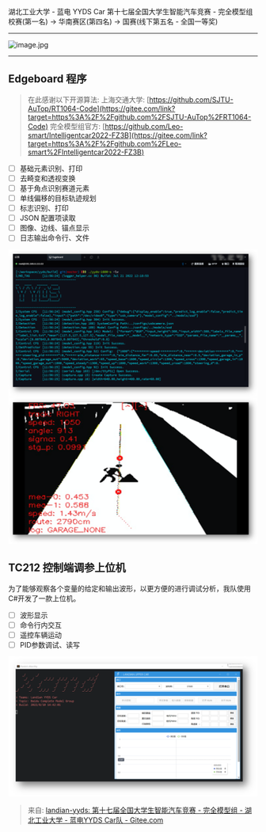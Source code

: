 湖北工业大学 - 蓝电 YYDS Car
第十七届全国大学生智能汽车竞赛 - 完全模型组
校赛(第一名) -> 华南赛区(第四名) -> 国赛(线下第五名 - 全国一等奖)

---

![image.jpg](../images/59aedaa9abc18cf698cdc762434b38cd.jpeg)

---

## Edgeboard 程序
> 在此感谢以下开源算法:
上海交通大学: [https://github.com/SJTU-AuTop/RT1064-Code](https://gitee.com/link?target=https%3A%2F%2Fgithub.com%2FSJTU-AuTop%2FRT1064-Code)
完全模型组官方: [https://github.com/Leo-smart/Intelligentcar2022-FZ3B](https://gitee.com/link?target=https%3A%2F%2Fgithub.com%2FLeo-smart%2FIntelligentcar2022-FZ3B)

- [ ] 基础元素识别、打印
- [ ]  去畸变和透视变换
- [ ]  基于角点识别赛道元素
- [ ]  单线偏移的目标轨迹规划
- [ ] 标志识别、打印
- [ ] JSON 配置项读取
- [ ] 图像、边线、锚点显示
- [ ] 日志输出命令行、文件

![image.jpg](../images/9a99db28594a15cbd24df58f91e7d35d.png)
![image.jpg](../images/21d1201defe9dfc5cb6e0122fecdd12c.png)
## TC212 控制端调参上位机
为了能够观察各个变量的给定和输出波形，以更方便的进行调试分析，我队使用C#开发了一款上位机。

- [ ]  波形显示
- [ ]  命令行内交互
- [ ]  遥控车辆运动
- [ ]  PID参数调试、读写

![image.jpg](../images/ec0f5d2d304e2061b0418f36541d69c6.png)



> 来自: [landian-yyds: 第十七届全国大学生智能汽车竞赛 - 完全模型组 - 湖北工业大学 - 蓝电YYDS Car队 - Gitee.com](https://gitee.com/xinnz/landian-yyds/tree/master)


